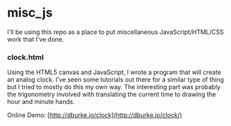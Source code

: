 # misc_js

I'll be using this repo as a place to put miscellaneous JavaScript/HTML/CSS work that I've done.

### clock.html
Using the HTML5 canvas and JavaScript, I wrote a program that will create an analog clock. I've seen some tutorials out there for a similar type of thing but I tried to mostly do this my own way. The interesting part was probably the trigonometry involved with translating the current time to drawing the hour and minute hands. 

Online Demo: [http://dburke.io/clock](http://dburke.io/clock/)
